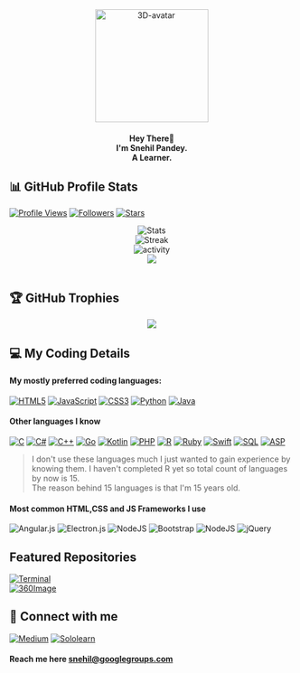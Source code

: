 <div align="center">
  <img src="https://images.weserv.nl/?url=avatars.githubusercontent.com/u/76873947?v=4h=300&w=300&fit=cover&mask=circle&maxage=7d" alt="3D-avatar" width="200px"/> 
</div>

<h4><p align="center">Hey There👋<br>I'm Snehil Pandey.<br>A Learner.</p></h4>


## 📊 GitHub Profile Stats
[![Profile Views](https://komarev.com/ghpvc/?username=Uthando993&color=0e75b6&style=for-the-badge)](https://#) [![Followers](https://img.shields.io/github/followers/uthando993?style=for-the-badge&color=0e75b6&labelColor=565656)](https://#) [![Stars](https://img.shields.io/github/stars/Uthando993?color=0e75b6&style=for-the-badge)](https://#) 

<div align="center">
  <img src="https://github-readme-stats.vercel.app/api?username=Uthando993&show_icons=true&locale=en&theme=github_dark&hide_border=true&background=0d1017" alt="Stats"/><br>
  <img src="https://github-readme-streak-stats.herokuapp.com/?user=Uthando993&theme=dark&hide_border=true&background=0d1017&ring=4c8eda&fire=4c8eda&currStreakLabel=4c8eda" alt="Streak"/> <br>
  <img src="https://github-readme-stats.vercel.app/api/top-langs?username=Uthando993&show_icons=true&locale=en&layout=compact&theme=github_dark&hide_border=true&bg_color=0d1017" alt="activity"/><br>
  <img src="https://github-readme-activity-graph.cyclic.app/graph?username=Uthando993&bg_color=0d1017&color=58a5fd&line=75aaff&point=ffffff&hide_border=true"><br>
</div><br>
  


## 🏆 GitHub Trophies
<div align="center ">
  <img src="https://github-profile-trophy.vercel.app/?username=uthando993&theme=darkhub&no-frame=true&no-bg=false&margin-w=4">
</div>

## 💻 My Coding Details
#### My mostly preferred coding languages:<br>
[![HTML5](https://img.shields.io/badge/html5-%23E34F26.svg?style=for-the-badge&logo=html5&logoColor=white)](https://html5.org) 
[![JavaScript](https://img.shields.io/badge/javascript-%23323330.svg?style=for-the-badge&logo=javascript&logoColor=%23F7DF1E)](https://ecma-international.org/publications-and-standards/standards/ecma-262) 
[![CSS3](https://img.shields.io/badge/css3-%231572B6.svg?style=for-the-badge&logo=css3&logoColor=white)](https://w3.org/TR/CSS/#css) 
[![Python](https://img.shields.io/badge/python%203-3670A0?style=for-the-badge&logo=python&logoColor=ffdd54)](https://python.org/)
[![Java](https://img.shields.io/badge/java-%23ED8B00.svg?style=for-the-badge&logo=java&logoColor=white)](https://java.com) 

#### Other languages I know
[![C](https://img.shields.io/badge/c-%2300599C.svg?style=for-the-badge&logo=c&logoColor=white)](https://open-std.org/jtc1/sc22/wg14) 
[![C#](https://img.shields.io/badge/c%23-%23239120.svg?style=for-the-badge&logo=c-sharp&logoColor=white)](https://learn.microsoft.com/en-us/dotnet/csharp) 
[![C++](https://img.shields.io/badge/c++-%2300599C.svg?style=for-the-badge&logo=c%2B%2B&logoColor=white)](https://isocpp.org/) 
[![Go](https://img.shields.io/badge/go-%2300ADD8.svg?style=for-the-badge&logo=go&logoColor=white)](https://go.dev/) 
[![Kotlin](https://img.shields.io/badge/kotlin-%237F52FF.svg?style=for-the-badge&logo=kotlin&logoColor=white)](https://kotlinlang.org/) 
[![PHP](https://img.shields.io/badge/php-%23777BB4.svg?style=for-the-badge&logo=php&logoColor=white)](https://php.net/) 
[![R](https://img.shields.io/badge/r-%23276DC3.svg?style=for-the-badge&logo=r&logoColor=white)](https://r-project.org/) 
[![Ruby](https://img.shields.io/badge/ruby-%23CC342D.svg?style=for-the-badge&logo=ruby&logoColor=white)](https://ruby-lang.org/) 
[![Swift](https://img.shields.io/badge/swift%204-F54A2A?style=for-the-badge&logo=swift&logoColor=white)](https://swift.org/) 
[![SQL](https://img.shields.io/badge/sql-FFF400?style=for-the-badge)](https://iso.org/standard/63555.html) 
[![ASP](https://img.shields.io/badge/asp-F44?style=for-the-badge)](https://asp.net/)<br>

> I don't use these languages much I just wanted to gain experience by knowing them.
> I haven't completed R yet so total count of languages by now is 15.  
> The reason behind 15 languages is that I'm 15 years old. 

#### Most common HTML,CSS and JS Frameworks I use<br>
![Angular.js](https://img.shields.io/badge/angular.js-%23E23237.svg?style=for-the-badge&logo=angularjs&logoColor=white)
![Electron.js](https://img.shields.io/badge/Electron-191970?style=for-the-badge&logo=Electron&logoColor=white)
![NodeJS](https://img.shields.io/badge/node.js-6DA55F?style=for-the-badge&logo=node.js&logoColor=white)
![Bootstrap](https://img.shields.io/badge/bootstrap-%23563D7C.svg?style=for-the-badge&logo=bootstrap&logoColor=white)
![NodeJS](https://img.shields.io/badge/node.js-6DA55F?style=for-the-badge&logo=node.js&logoColor=white)
![jQuery](https://img.shields.io/badge/jquery-%230769AD.svg?style=for-the-badge&logo=jquery&logoColor=white)
<br>

## Featured Repositories
[![Terminal](https://github-readme-stats.vercel.app/api/pin/?username=Uthando993&repo=Terminal&show_icons=true&theme=github_dark)](https://github.com/Uthando993/Terminal)<br>
[![360Image](https://github-readme-stats.vercel.app/api/pin/?username=Uthando993&repo=360Image&show_icons=true&theme=github_dark)](https://github.com/Uthando993/360Image)

##  🔁 Connect with me
[![Medium](https://img.shields.io/badge/-Medium-212121?logo=medium&logoWidth=20&logoColor=white&style=for-the-badge)](https://s-pandey.medium.com/)
[![Sololearn](https://img.shields.io/badge/-Sololearn-aa11aa?logo=sololearn&logoColor=white&style=for-the-badge)](https://www.sololearn.com/profile/20594116)
#### Reach me here **snehil@googlegroups.com**
